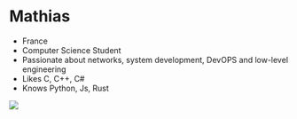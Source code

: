# Mathias
- France
- Computer Science Student
- Passionate about networks, system development, DevOPS and low-level engineering
- Likes C, C++, C#
- Knows Python, Js, Rust

 
![](https://komarev.com/ghpvc/?username=MathiAs2Pique&style=pixel)
